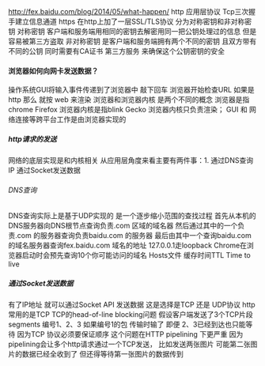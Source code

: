http://fex.baidu.com/blog/2014/05/what-happen/
http 应用层协议 Tcp三次握手建立信息通道
https 在http上加了一层SSL/TLS协议 分为对称密钥和非对称密钥
对称密钥 客户端和服务端用相同的密钥去解密用同一把公钥处理过的信息 但是容易被第三方盗取 
非对称密钥 是客户端和服务端拥有两个不同的密钥 且双方带有不同的公钥 同时需要有CA证书 第三方服务 来确保这个公钥密钥的安全
#### 浏览器如何向网卡发送数据？
操作系统GUI将输入事件传递到了浏览器中 
敲下回车 浏览器开始检查URL 如果是http 那么 就按 web 来渲染
浏览器和浏览器内核 是两个不同的概念 浏览器是指chrome Firefox 浏览器内核是指blink Gecko 浏览器内核只负责渲染； GUI 和 网络连接等跨平台工作是由浏览器实现的

##### http请求的发送
网络的底层实现是和内核相关
从应用层角度来看主要有两件事：1. 通过DNS查询IP 通过Socket发送数据

###### DNS查询
DNS查询实际上是基于UDP实现的  是一个逐步缩小范围的查找过程 首先从本机的DNS服务器向DNS根节点查询负责.com 区域的域名器 然后通过其中的一个负责.com 的服务器查询负责baidu.com 的服务器 最后由其中一个查询baidu.com的域名服务器查询fex.baidu.com 域名的地址
127.0.0.1走loopback
Chrome在浏览器启动时会预先查询10个你可能访问的域名
Hosts文件
缓存时间TTL Time to live

##### 通过Socket发送数据
有了IP地址 就可以通过Socket API 发送数据 这是选择是TCP 还是 UDP协议
http常用的是TCP 
TCP的head-of-line blocking问题
假设客户端发送了3个TCP片段 segments 编号1、2、3 如果编号1的包 传输时输了 即便 2、3已经到达也只能等待 因为TCP 协议必须要保证顺序 这个问题在HTTP pipelining 下更严重 因为pipelining会让多个http请求通过一个TCP发送， 比如发送两张图片 可能第二张图片的数据已经全收到了 但还得等待第一张图片的数据传到
